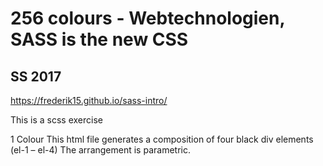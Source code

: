 # 256 colours - Webtechnologien, SASS is the new CSS 
## SS 2017

https://frederik15.github.io/sass-intro/

This is a scss exercise

1 Colour
This html file generates a composition of four black div elements (el-1 – el-4)
The arrangement is parametric.
